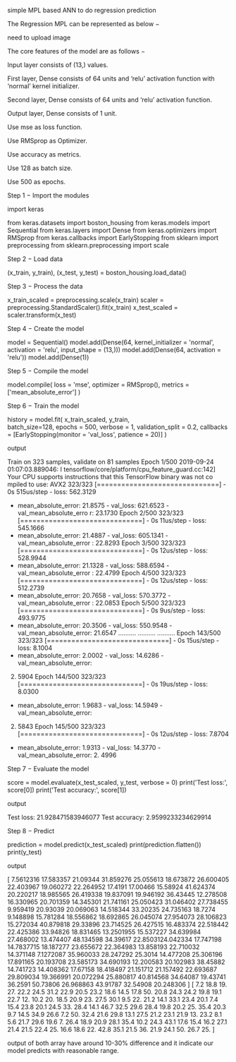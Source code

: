 simple MPL based ANN to do regression prediction

The Regression MPL can be represented as below −

need to upload image

The core features of the model are as follows −

Input layer consists of (13,) values.

First layer, Dense consists of 64 units and ‘relu’ activation function with ‘normal’ kernel initializer.

Second layer, Dense consists of 64 units and ‘relu’ activation function.

Output layer, Dense consists of 1 unit.

Use mse as loss function.

Use RMSprop as Optimizer.

Use accuracy as metrics.

Use 128 as batch size.

Use 500 as epochs.

Step 1 − Import the modules

import keras 

from keras.datasets import boston_housing 
from keras.models import Sequential 
from keras.layers import Dense 
from keras.optimizers import RMSprop 
from keras.callbacks import EarlyStopping 
from sklearn import preprocessing 
from sklearn.preprocessing import scale

Step 2 − Load data

(x_train, y_train), (x_test, y_test) = boston_housing.load_data()

Step 3 − Process the data

x_train_scaled = preprocessing.scale(x_train) 
scaler = preprocessing.StandardScaler().fit(x_train) 
x_test_scaled = scaler.transform(x_test)


Step 4 − Create the model

model = Sequential() 
model.add(Dense(64, kernel_initializer = 'normal', activation = 'relu',
input_shape = (13,))) 
model.add(Dense(64, activation = 'relu')) model.add(Dense(1))

Step 5 − Compile the model

model.compile(
   loss = 'mse', 
   optimizer = RMSprop(), 
   metrics = ['mean_absolute_error']
)


Step 6 − Train the model


history = model.fit(
   x_train_scaled, y_train,    
   batch_size=128, 
   epochs = 500, 
   verbose = 1, 
   validation_split = 0.2, 
   callbacks = [EarlyStopping(monitor = 'val_loss', patience = 20)]
)

output

Train on 323 samples, validate on 81 samples Epoch 1/500 2019-09-24 01:07:03.889046: I 
tensorflow/core/platform/cpu_feature_guard.cc:142] 
Your CPU supports instructions that this 
TensorFlow binary was not co mpiled to use: AVX2 323/323 
[==============================] - 0s 515us/step - loss: 562.3129 
- mean_absolute_error: 21.8575 - val_loss: 621.6523 - val_mean_absolute_erro 
r: 23.1730 Epoch 2/500 
323/323 [==============================] - 0s 11us/step - loss: 545.1666 
- mean_absolute_error: 21.4887 - val_loss: 605.1341 - val_mean_absolute_error 
: 22.8293 Epoch 3/500 
323/323 [==============================] - 0s 12us/step - loss: 528.9944 
- mean_absolute_error: 21.1328 - val_loss: 588.6594 - val_mean_absolute_error 
: 22.4799 Epoch 4/500 
323/323 [==============================] - 0s 12us/step - loss: 512.2739 
- mean_absolute_error: 20.7658 - val_loss: 570.3772 - val_mean_absolute_error 
: 22.0853 Epoch 5/500
323/323 [==============================] - 0s 9us/step - loss: 493.9775 
- mean_absolute_error: 20.3506 - val_loss: 550.9548 - val_mean_absolute_error: 21.6547 
.......... 
.......... 
.......... 
Epoch 143/500 
323/323 [==============================] - 0s 15us/step - loss: 8.1004 
- mean_absolute_error: 2.0002 - val_loss: 14.6286 - val_mean_absolute_error: 
2. 5904 Epoch 144/500 
323/323 [==============================] - 0s 19us/step - loss: 8.0300 
- mean_absolute_error: 1.9683 - val_loss: 14.5949 - val_mean_absolute_error: 
2. 5843 Epoch 145/500 
323/323 [==============================] - 0s 12us/step - loss: 7.8704 
- mean_absolute_error: 1.9313 - val_loss: 14.3770 - val_mean_absolute_error: 2. 4996

Step 7 − Evaluate the model

score = model.evaluate(x_test_scaled, y_test, verbose = 0) 
print('Test loss:', score[0]) 
print('Test accuracy:', score[1])

output

Test loss: 21.928471583946077 Test accuracy: 2.9599233234629914

Step 8 − Predict

prediction = model.predict(x_test_scaled) 
print(prediction.flatten()) 
print(y_test)


 output 

[ 7.5612316 17.583357 21.09344 31.859276 25.055613 18.673872 26.600405 22.403967 19.060272 22.264952 
17.4191 17.00466 15.58924 41.624374 20.220217 18.985565 26.419338 19.837091 19.946192 36.43445 
12.278508 16.330965 20.701359 14.345301 21.741161 25.050423 31.046402 27.738455 9.959419 20.93039 
20.069063 14.518344 33.20235 24.735163 18.7274 9.148898 15.781284 18.556862 18.692865 26.045074 
27.954073 28.106823 15.272034 40.879818 29.33896 23.714525 26.427515 16.483374 22.518442 22.425386 
33.94826 18.831465 13.2501955 15.537227 34.639984 27.468002 13.474407 48.134598 34.39617 
22.8503124.042334 17.747198 14.7837715 18.187277 23.655672 22.364983 13.858193 22.710032 14.371148 
7.1272087 35.960033 28.247292 25.3014 14.477208 25.306196 17.891165 20.193708 23.585173 34.690193 
12.200583 20.102983 38.45882 14.741723 14.408362 17.67158 18.418497 21.151712 21.157492 22.693687 
29.809034 19.366991 20.072294 25.880817 40.814568 34.64087 19.43741 36.2591 50.73806 26.968863 43.91787 
32.54908 20.248306 ] [ 7.2 18.8 19. 27. 22.2 24.5 31.2 22.9 20.5 23.2 18.6 14.5 17.8 50. 20.8 24.3 24.2 
19.8 19.1 22.7 12. 10.2 20. 18.5 20.9 23. 27.5 30.1 9.5 22. 21.2 14.1 33.1 23.4 20.1 7.4 15.4 23.8 20.1 
24.5 33. 28.4 14.1 46.7 32.5 29.6 28.4 19.8 20.2 25. 35.4 20.3 9.7 14.5 34.9 26.6 7.2 50. 32.4 21.6 29.8 
13.1 27.5 21.2 23.1 21.9 13. 23.2 8.1 5.6 21.7 29.6 19.6 7. 26.4 18.9 20.9 28.1 35.4 10.2 24.3 43.1 17.6 
15.4 16.2 27.1 21.4 21.5 22.4 25. 16.6 18.6 22. 42.8 35.1 21.5 36. 21.9 24.1 50. 26.7 25. ]

output of both array have around 10-30% difference and it indicate our model predicts with reasonable range.


